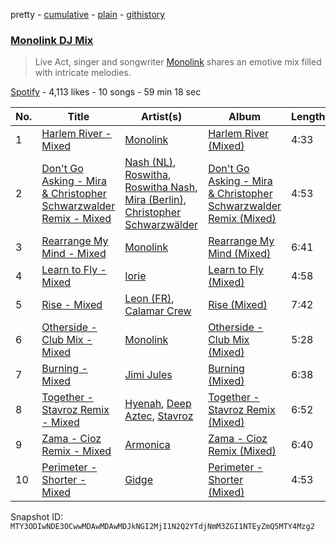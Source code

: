 pretty - [cumulative](/playlists/cumulative/37i9dQZF1DX47wsEQpT8zp.md) - [plain](/playlists/plain/37i9dQZF1DX47wsEQpT8zp) - [githistory](https://github.githistory.xyz/mackorone/spotify-playlist-archive/blob/main/playlists/plain/37i9dQZF1DX47wsEQpT8zp)

### [Monolink DJ Mix](https://open.spotify.com/playlist/37i9dQZF1DX47wsEQpT8zp)

> Live Act, singer and songwriter <a href="spotify:artist:2I4hRNCYkPKJQlkoEZKjYx ">Monolink</a> shares an emotive mix filled with intricate melodies.

[Spotify](https://open.spotify.com/user/spotify) - 4,113 likes - 10 songs - 59 min 18 sec

| No. | Title | Artist(s) | Album | Length |
|---|---|---|---|---|
| 1 | [Harlem River \- Mixed](https://open.spotify.com/track/6Xtaz2hRCZXafc2Cit4IzK) | [Monolink](https://open.spotify.com/artist/2I4hRNCYkPKJQlkoEZKjYx) | [Harlem River \(Mixed\)](https://open.spotify.com/album/5HLgmo5x4OZTQEMLnUnhEh) | 4:33 |
| 2 | [Don't Go Asking \- Mira & Christopher Schwarzwalder Remix \- Mixed](https://open.spotify.com/track/5uw2gRTqmjhBGs7V33bHPt) | [Nash \(NL\)](https://open.spotify.com/artist/1oZ9VaYo9aRLk0myoEr0Je), [Roswitha](https://open.spotify.com/artist/3S7xRyDELQRBHJwdqC25ZT), [Roswitha Nash](https://open.spotify.com/artist/1FbEK4vAkcgk8Iraf75d6S), [Mira \(Berlin\)](https://open.spotify.com/artist/6p31dmLI4jnatyEQmrVPDc), [Christopher Schwarzwälder](https://open.spotify.com/artist/11i3tISGuOUmWFuXTRNrtD) | [Don't Go Asking \- Mira & Christopher Schwarzwalder Remix \(Mixed\)](https://open.spotify.com/album/2MET0yIcFQJtMgSXPKDjiI) | 4:53 |
| 3 | [Rearrange My Mind \- Mixed](https://open.spotify.com/track/74PKIwAm85jGUyMsS1iBXh) | [Monolink](https://open.spotify.com/artist/2I4hRNCYkPKJQlkoEZKjYx) | [Rearrange My Mind \(Mixed\)](https://open.spotify.com/album/6GE4pYUnhpkj6phssC1E22) | 6:41 |
| 4 | [Learn to Fly \- Mixed](https://open.spotify.com/track/3Q2bQL93sVpG3sE3YYFa39) | [Iorie](https://open.spotify.com/artist/1ruewEJphCPPAOSjowo9AH) | [Learn to Fly \(Mixed\)](https://open.spotify.com/album/464g7setJdQIRVtPIGAZwP) | 4:58 |
| 5 | [Rise \- Mixed](https://open.spotify.com/track/36JCG0cpJXWLCw11JhJwqj) | [Leon \(FR\)](https://open.spotify.com/artist/0OUY2dHEjLzNhvAbBD3Ouj), [Calamar Crew](https://open.spotify.com/artist/28Tqd0YiUZ7fWNvikZjAiN) | [Rise \(Mixed\)](https://open.spotify.com/album/5qimOJGnwaAMfIF82uqu9F) | 7:42 |
| 6 | [Otherside \- Club Mix \- Mixed](https://open.spotify.com/track/2Gfmy2JiBBUWxbdF4E9Kth) | [Monolink](https://open.spotify.com/artist/2I4hRNCYkPKJQlkoEZKjYx) | [Otherside \- Club Mix \(Mixed\)](https://open.spotify.com/album/5UGG8sK75c4LzzYCiDMxcS) | 5:28 |
| 7 | [Burning \- Mixed](https://open.spotify.com/track/3uy1rrD3z085wMhQvKul2R) | [Jimi Jules](https://open.spotify.com/artist/6RsLLSkSTcL4YrvgRcBTQd) | [Burning \(Mixed\)](https://open.spotify.com/album/0SQISn8ssFAXhUv0tAMD32) | 6:38 |
| 8 | [Together \- Stavroz Remix \- Mixed](https://open.spotify.com/track/28pxoqWoN23XHbLsLwIRsO) | [Hyenah](https://open.spotify.com/artist/1YUlJfwsUoerJd3mCK6Ccu), [Deep Aztec](https://open.spotify.com/artist/5getpnTxZMpYRlfyXOjQQw), [Stavroz](https://open.spotify.com/artist/7su1fG75ZwXHA6ei9Zcy7T) | [Together \- Stavroz Remix \(Mixed\)](https://open.spotify.com/album/5GJVnJPl7nBZJkuLkABAn3) | 6:52 |
| 9 | [Zama \- Cioz Remix \- Mixed](https://open.spotify.com/track/1jE5c03zCL1IDP8Yqq1C5I) | [Armonica](https://open.spotify.com/artist/6EnmXQhQQvFYrWorH0Duoy) | [Zama \- Cioz Remix \(Mixed\)](https://open.spotify.com/album/0YbcGkGRHoN18bJt8cOmwO) | 6:40 |
| 10 | [Perimeter \- Shorter \- Mixed](https://open.spotify.com/track/6SbxEIVe8dbjkIpwrAxaGC) | [Gidge](https://open.spotify.com/artist/7aibxFH8hIlSUlXgshCgAP) | [Perimeter \- Shorter \(Mixed\)](https://open.spotify.com/album/71MkqWlit7yQkqWPkqkJyI) | 4:53 |

Snapshot ID: `MTY3ODIwNDE3OCwwMDAwMDAwMDJkNGI2MjI1N2Q2YTdjNmM3ZGI1NTEyZmQ5MTY4Mzg2`
